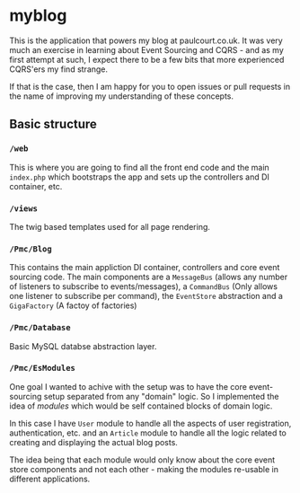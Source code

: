 # myblog
This is the application that powers my blog at paulcourt.co.uk. It was very much an exercise in learning about 
Event Sourcing and CQRS - and as my first attempt at such, I expect there to be a few bits that more experienced
CQRS'ers my find strange.

If that is the case, then I am happy for you to open issues or pull requests in the name of improving my understanding
of these concepts.

## Basic structure
### `/web`
This is where you are going to find all the front end code and the main `index.php` which bootstraps the app
and sets up the controllers and DI container, etc.

### `/views`
The twig based templates used for all page rendering.

### `/Pmc/Blog`
This contains the main appliction DI container, controllers and core event sourcing code. The main components 
are a `MessageBus` (allows any number of listeners to subscribe to events/messages), a `CommandBus` (Only allows one 
listener to subscribe per command), the `EventStore` abstraction and a `GigaFactory` (A factoy of factories)

### `/Pmc/Database`
Basic MySQL databse abstraction layer.

### `/Pmc/EsModules`
One goal I wanted to achive with the setup was to have the core event-sourcing setup separated from any "domain" 
logic. So I implemented the idea of *modules* which would be self contained blocks of domain logic.

In this case I have `User` module to handle all the aspects of user registration, authentication, etc. and 
an `Article` module to handle all the logic related to creating and displaying the actual blog posts.

The idea being that each module would only know about the core event store components and not each other - making
the modules re-usable in different applications.

